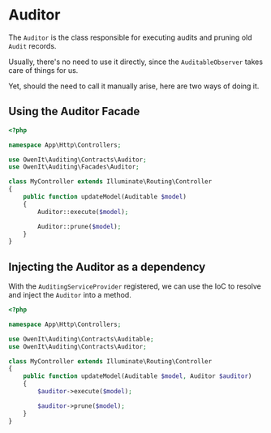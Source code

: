 # Auditor

The `Auditor` is the class responsible for executing audits and pruning old `Audit` records.

Usually, there's no need to use it directly, since the `AuditableObserver` takes care of things for us.

Yet, should the need to call it manually arise, here are two ways of doing it.

## Using the Auditor Facade

```php
<?php

namespace App\Http\Controllers;

use OwenIt\Auditing\Contracts\Auditor;
use OwenIt\Auditing\Facades\Auditor;

class MyController extends Illuminate\Routing\Controller
{
    public function updateModel(Auditable $model)
    {
        Auditor::execute($model);

        Auditor::prune($model);
    }
}
```

## Injecting the Auditor as a dependency

With the `AuditingServiceProvider` registered, we can use the IoC to resolve and inject the `Auditor` into a method.

```php
<?php

namespace App\Http\Controllers;

use OwenIt\Auditing\Contracts\Auditable;
use OwenIt\Auditing\Contracts\Auditor;

class MyController extends Illuminate\Routing\Controller
{
    public function updateModel(Auditable $model, Auditor $auditor)
    {
        $auditor->execute($model);

        $auditor->prune($model);
    }
}
```

